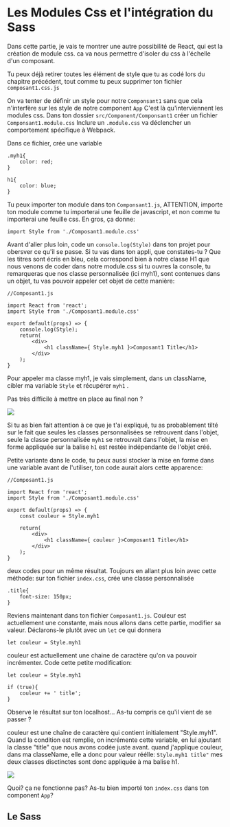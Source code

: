 <h1> Les Modules Css et l'intégration du Sass</h1>

Dans cette partie, je vais te montrer une autre possibilité de React, qui est la création de module css. ca va nous permettre d'isoler du css à l'échelle d'un composant. 

Tu peux déjà retirer toutes les élément de style que tu as codé lors du chapitre précédent, tout comme tu peux supprimer ton fichier ```composant1.css.js``` 

On va tenter de définir un style pour notre ```Componsant1``` sans que cela n'interfère sur les style de notre component ```App``` 
C'est là qu'interviennent les modules css.
Dans ton dossier ```src/Component/Componsant1``` créer un fichier ```Componsant1.module.css``` 
Inclure un ```.module.css``` va déclencher un comportement spécifique à Webpack.

Dans ce fichier, crée une variable 

```
.myh1{
    color: red;
}

h1{
    color: blue;
}
```

Tu peux importer ton module dans ton ```Componsant1.js```, ATTENTION, importe ton module comme tu importerai une feuille de javascript, et non comme tu importerai une feuille css. En gros, ça donne:

```
import Style from './Composant1.module.css'
```

Avant d'aller plus loin, code un ```console.log(Style)``` dans ton projet pour obersver ce qu'il se passe.
Si tu vas dans ton appli, que constates-tu ?
Que les titres sont écris en bleu, cela correspond bien à notre classe H1 que nous venons de coder dans notre module.css
si tu ouvres la console, tu remarqueras que nos classe personnalisée (ici myh1), sont contenues dans un objet, tu vas pouvoir appeler cet objet de cette manière:


```
//Composant1.js

import React from 'react';
import Style from './Composant1.module.css'

export default(props) => {
    console.log(Style);
    return(
        <div>
            <h1 className={ Style.myh1 }>Composant1 Title</h1>
        </div>
    );
}

``` 

Pour appeler ma classe myh1, je vais simplement, dans un className, cibler ma variable ```Style``` et récupérer ```myh1``` .

Pas très difficile à mettre en place au final non ?

<img src="https://media3.giphy.com/media/3o7aTLkyh3yAG6DEuQ/giphy.gif" />

Si tu as bien fait attention à ce que je t'ai expliqué, tu as probablement tilté sur le fait que seules les classes personnalisées se retrouvent dans l'objet, seule la classe personnalisée ```myh1``` se retrouvait dans l'objet, la mise en forme appliquée sur la balise ```h1``` est restée indépendante de l'objet créé.

Petite variante dans le code, tu peux aussi stocker la mise en forme dans une variable avant de l'utiliser, ton code aurait alors cette apparence:

```
//Composant1.js

import React from 'react';
import Style from './Composant1.module.css'

export default(props) => {
    const couleur = Style.myh1

    return(
        <div>
            <h1 className={ couleur }>Composant1 Title</h1>
        </div>
    );
}

``` 
deux codes pour un même résultat. Toujours en allant plus loin avec cette méthode: sur ton fichier ```index.css```, crée une classe personnalisée

```
.title{
    font-size: 150px;
}
```
Reviens maintenant dans ton fichier ```Composant1.js```. Couleur est actuellement une constante, mais nous allons dans cette partie, modifier sa valeur. Déclarons-le plutôt avec un ```let``` ce qui donnera

```
let couleur = Style.myh1
```

couleur est actuellement une chaine de caractère qu'on va pouvoir incrémenter. Code cette petite modification:

```
let couleur = Style.myh1

if (true){
    couleur += ' title';
}
``` 

Observe le résultat sur ton localhost... 
As-tu compris ce qu'il vient de se passer ?

couleur est une chaîne de caractère qui contient initialement "Style.myh1". 
Quand la condition est remplie, on incrémente cette variable, en lui ajoutant la classe "title" que nous avons codée juste avant. quand j'applique couleur, dans ma classeName, elle a donc pour valeur réélle: ```Style.myh1 title"``` mes deux classes disctinctes sont donc appliquée à ma balise h1.

<img src="https://www.grimeforum.com/images/smilies/woah.gif" />

Quoi? ça ne fonctionne pas? As-tu bien importé ton ```index.css``` dans ton component ```App```?



<h2> Le Sass</h2>






